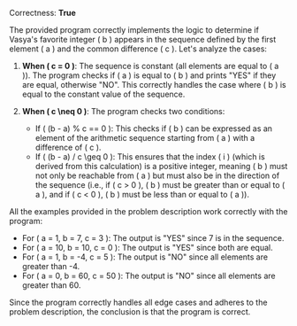Correctness: **True**

The provided program correctly implements the logic to determine if Vasya's favorite integer \( b \) appears in the sequence defined by the first element \( a \) and the common difference \( c \). Let's analyze the cases:

1. **When \( c = 0 \)**: The sequence is constant (all elements are equal to \( a \)). The program checks if \( a \) is equal to \( b \) and prints "YES" if they are equal, otherwise "NO". This correctly handles the case where \( b \) is equal to the constant value of the sequence.

2. **When \( c \neq 0 \)**: The program checks two conditions:
   - If \( (b - a) \% c == 0 \): This checks if \( b \) can be expressed as an element of the arithmetic sequence starting from \( a \) with a difference of \( c \).
   - If \( (b - a) / c \geq 0 \): This ensures that the index \( i \) (which is derived from this calculation) is a positive integer, meaning \( b \) must not only be reachable from \( a \) but must also be in the direction of the sequence (i.e., if \( c > 0 \), \( b \) must be greater than or equal to \( a \), and if \( c < 0 \), \( b \) must be less than or equal to \( a \)).

All the examples provided in the problem description work correctly with the program:
- For \( a = 1, b = 7, c = 3 \): The output is "YES" since 7 is in the sequence.
- For \( a = 10, b = 10, c = 0 \): The output is "YES" since both are equal.
- For \( a = 1, b = -4, c = 5 \): The output is "NO" since all elements are greater than -4.
- For \( a = 0, b = 60, c = 50 \): The output is "NO" since all elements are greater than 60.

Since the program correctly handles all edge cases and adheres to the problem description, the conclusion is that the program is correct.